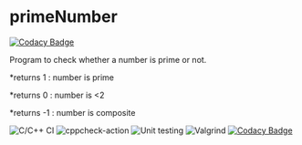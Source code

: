 # primeNumber

[![Codacy Badge](https://api.codacy.com/project/badge/Grade/2b931366783e43ad82dc312ce28b4354)](https://app.codacy.com/manual/stepin104418/primeNumber?utm_source=github.com&utm_medium=referral&utm_content=stepin104418/primeNumber&utm_campaign=Badge_Grade_Dashboard)

Program to check whether a number is prime or not.


*returns 1 : number is prime


*returns 0 : number is <2


*returns -1 : number is composite


![C/C++ CI](https://github.com/stepin104418/primeNumber/workflows/C/C++%20CI/badge.svg?branch=master)
![cppcheck-action](https://github.com/stepin104418/primeNumber/workflows/cppcheck-action/badge.svg)
![Unit testing](https://github.com/stepin104418/primeNumber/workflows/Unit%20testing/badge.svg)
![Valgrind](https://github.com/stepin104418/primeNumber/workflows/Valgrind/badge.svg)
[![Codacy Badge](https://api.codacy.com/project/badge/Grade/2b931366783e43ad82dc312ce28b4354)](https://app.codacy.com/manual/stepin104418/primeNumber?utm_source=github.com&utm_medium=referral&utm_content=stepin104418/primeNumber&utm_campaign=Badge_Grade_Dashboard)
